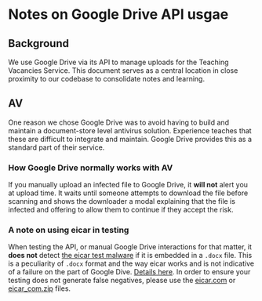 # Notes on Google Drive API usgae

## Background

We use Google Drive via its API to manage uploads for the Teaching Vacancies Service. This document serves as a central
location in close proximity to our codebase to consolidate notes and learning. 

## AV 

One reason we chose Google Drive was to avoid having to build and maintain a document-store level antivirus solution.
Experience teaches that these are difficult to integrate and maintain. Google Drive provides this as a standard part of
their service.

### How Google Drive normally works with AV

If you manually upload an infected file to Google Drive, it **will not** alert you at upload time. It waits until
someone attempts to download the file before scanning and shows the downloader a modal explaining that the file is
infected and offering to allow them to continue if they accept the risk. 

### A note on using eicar in testing 

When testing the API, or manual Google Drive interactions for that matter, it **does not** detect [the eicar test
malware](https://www.eicar.org/?page_id=3950) if it is embedded in a `.docx` file. This is a peculiarity of `.docx`
format and the way eicar works and is not indicative of a failure on the part of Google Dive. [Details
here](https://community.mcafee.com/t5/Endpoint-Security-ENS/EICAR-file-detected-in-txt-but-not-in-doc-docx/m-p/606933).
In order to ensure your testing does not generate false negatives, please use the
[eicar.com](https://secure.eicar.org/eicar.com) or [eicar_com.zip](https://secure.eicar.org/eicar_com.zip) files.
